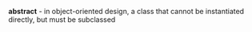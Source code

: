 **abstract** - in object-oriented design, a class that cannot be instantiated directly, but must be subclassed